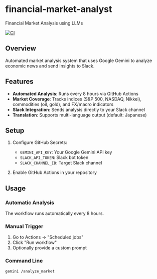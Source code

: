 # financial-market-analyst

Financial Market Analysis using LLMs

[![CI](https://github.com/dceoy/financial-market-analyst/actions/workflows/ci.yml/badge.svg)](https://github.com/dceoy/financial-market-analyst/actions/workflows/ci.yml)

## Overview

Automated market analysis system that uses Google Gemini to analyze economic news and send insights to Slack.

## Features

- **Automated Analysis**: Runs every 8 hours via GitHub Actions
- **Market Coverage**: Tracks indices (S&P 500, NASDAQ, Nikkei), commodities (oil, gold), and FX/macro indicators
- **Slack Integration**: Sends analysis directly to your Slack channel
- **Translation**: Supports multi-language output (default: Japanese)

## Setup

1. Configure GitHub Secrets:
   - `GEMINI_API_KEY`: Your Google Gemini API key
   - `SLACK_API_TOKEN`: Slack bot token
   - `SLACK_CHANNEL_ID`: Target Slack channel

2. Enable GitHub Actions in your repository

## Usage

### Automatic Analysis
The workflow runs automatically every 8 hours.

### Manual Trigger
1. Go to Actions → "Scheduled jobs"
2. Click "Run workflow"
3. Optionally provide a custom prompt

### Command Line
```bash
gemini /analyze_market
```
